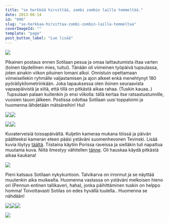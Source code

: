 ```yaml
---
title: "se herkkää hirvittää, zombi zombin lailla temmeltää."
date: 2013-06-14
id: "996"
slug: "se-herkkaa-hirvittaa-zombi-zombin-lailla-temmeltaa"
coverImageId: ""
template: "page"
post_button_label: "Lue lisää"
---
```


[![](/images/2013-06-13-169.png)](http://2.bp.blogspot.com/-xBUBSSb-b5k/Ubsg6v_BiVI/AAAAAAAAGAk/s4XIDj8A32E/s1600/2013-06-13-169.png)

Pikainen postaus ennen Sotilaan pesua ja omaa laittautumista iltaa varten (toinen täydellinen mies, tuitui). Tänään oli viimeinen työpäivä tupsulassa, joten ainakin viikon pituinen lomani alkoi. Onnistuin opettamaan viimeisellekin ryhmälle valjastamisen ja ajon alkeet enkä menehtynyt 180 pyöräilykilometriinkään. Joka tapauksessa olen iloinen seuraavista vapaapäivistä ja siitä, että tillä on pitkästä aikaa rahaa. (Tuskin kauaa..)  Tupsulaan palaan kuitenkin jo ensi viikolla: tällä kertaa itse ratsastustunnille, vuosien tauon jälkeen. Postissa odottaa Sotilaan uusi toppaloimi ja huomenna lähdetään mätsäreihin! Hui!

[![](/images/Luigi+%25281%2529.JPG)](http://3.bp.blogspot.com/-rMpPIUdU8jE/UbsgjhhkQ4I/AAAAAAAAF_w/f56UQDJfQ0A/s1600/Luigi+%25281%2529.JPG)[![](/images/Lauma.JPG)](http://1.bp.blogspot.com/-XAbrQmmuT84/UbsgkNYWPOI/AAAAAAAAF_8/1FruAQS7Wic/s1600/Lauma.JPG)

[![](/images/Onnelan+Casanova+ja+Tevinski.JPG)](http://3.bp.blogspot.com/-h8-J5OqNkUA/UbsgjvVTR0I/AAAAAAAAF_0/zAsvl7FUIHo/s1600/Onnelan+Casanova+ja+Tevinski.JPG)[![](/images/Tevinski+%25286%2529.JPG)](http://4.bp.blogspot.com/-lW1STfKlxEg/UbsglkqHK8I/AAAAAAAAGAI/zd-wdGitFqw/s1600/Tevinski+%25286%2529.JPG)

Kuvaterveisiä toissapäivältä. Kuljetin kameraa mukana töissä ja päivän päätteeksi kameran eteen pääsi ystäväni suomenhevonen Tevinski. Lisää kuvia löytyy [täältä](http://maisaw.otukset.fi/kuvat/2013/12.6.+Tupsujalat/). Tiistaina käytiin Porissa raveissa ja sielläkin tuli napattua muutama kuva. Niitä ilmestyy vähitellen [tänne](http://maisaw.otukset.fi/kuvat/2013/11.6.+T4+Pori/). Oli hauskaa käydä pitkästä aikaa kaukana!

[![](/images/IMG_0005.JPG)](http://3.bp.blogspot.com/-sRI5WAwENyY/UbsgvKTIomI/AAAAAAAAGAU/C9enaRnb8cs/s1600/IMG_0005.JPG)

Pieni katsaus Sotilaan nykykuntoon. Talvikarva on irronnut ja se näyttää muutenkin aika muikealta. Huomenna vastassa on ystäväni melkoisen hieno ori (Pennun entinen tallikaveri, haha), jonka päihittäminen tuskin on helppo homma! Toivottavasti Sotilas on edes hyvällä tuulella.. Huomenna se nähdään!

[![](/images/Tevinski+%252836%2529.JPG)](http://1.bp.blogspot.com/-TYQMX7mZ1MA/Ubsg3hUjGfI/AAAAAAAAGAg/dV5fcwFe_Dc/s1600/Tevinski+%252836%2529.JPG)[![](/images/Tevinski+%252813%2529.JPG)](http://3.bp.blogspot.com/-yewacGf3ogo/UbsglA_qCJI/AAAAAAAAGAE/qCTJvhiakUE/s1600/Tevinski+%252813%2529.JPG)[![](/images/IMG_0074.JPG)](http://2.bp.blogspot.com/-1gTAy90lrdQ/UbsgvNlySLI/AAAAAAAAGAY/WhlKkynuZi4/s1600/IMG_0074.JPG)

[![](/images/ak.png)](http://4.bp.blogspot.com/-e55FJeCyQ40/Ubsj6M7GcSI/AAAAAAAAGA0/1ib_Ev-9Njs/s1600/ak.png)
